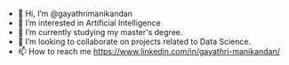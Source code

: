 - 👋 Hi, I’m @gayathrimanikandan
- 👀 I’m interested in Artificial Intelligence
- 🌱 I’m currently studying my master's degree. 
- 💞️ I’m looking to collaborate on projects related to Data Science.
- 📫 How to reach me https://www.linkedin.com/in/gayathri-manikandan/

<!---
gayathrimanikandan/gayathrimanikandan is a ✨ special ✨ repository because its `README.md` (this file) appears on your GitHub profile.
You can click the Preview link to take a look at your changes.
--->
